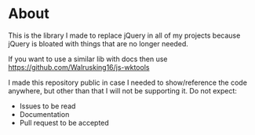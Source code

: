 # About
This is the library I made to replace jQuery in all of my projects because jQuery is bloated with things that are no longer needed.

If you want to use a similar lib with docs then use https://github.com/Walrusking16/js-wktools

I made this repository public in case I needed to show/reference the code anywhere, but other than that I will not be supporting it. Do not expect:

- Issues to be read
- Documentation
- Pull request to be accepted
